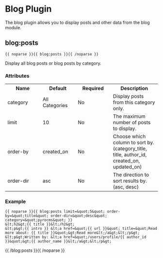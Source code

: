 # Blog Plugin

The blog plugin allows you to display posts and other data from the blog module.

## blog:posts

	{{ noparse }}{{ blog:posts }}{{ /noparse }}

Display all blog posts or blog posts by category.

### Attributes

<table cellpadding="0" cellspacing="0">
	<tbody>
		<tr>
			<th>
				Name</th>
			<th>
				Default</th>
			<th>
				Required</th>
			<th>
				Description</th>
		</tr>
		<tr>
			<td width="100">
				category</td>
			<td width="100">
				All Categories</td>
			<td width="100">
				No</td>
			<td>
				Display posts from this category only.</td>
		</tr>
		<tr>
			<td width="100">
				limit</td>
			<td width="100">
				10</td>
			<td width="100">
				No</td>
			<td>
				The maximum number of posts to display.</td>
		</tr>
		<tr>
			<td width="100">
				order-by</td>
			<td width="100">
				created_on</td>
			<td width="100">
				No</td>
			<td>
				Choose which column to sort by. (category_title, title, author_id, created_on, updated_on)</td>
		</tr>
		<tr>
			<td width="100">
				order-dir</td>
			<td width="100">
				asc</td>
			<td width="100">
				No</td>
			<td>
				The direction to sort results by. (asc, desc)</td>
		</tr>
	</tbody>
</table>

### Example</strong>

	{{ noparse }}{{ blog:posts limit=&quot;5&quot; order-by=&quot;title&quot; order-dir=&quot;desc&quot; category=&quot;pyrocms&quot; }}
	&lt;h2&gt;{{ title }}&lt;/h2&gt;
	&lt;p&gt;{{ intro }} &lt;a href=&quot;{{ url }}&quot; title=&quot;Read more about: {{ title }}&quot;&gt;Read more&lt;/a&gt;&lt;/p&gt;
	&lt;p&gt;Written by: &lt;a href=&quot;/users/profile/{{ author_id }}&quot;&gt;{{ author_name }}&lt;/a&gt;&lt;/p&gt;
{{ /blog:posts }}{{ /noparse }}